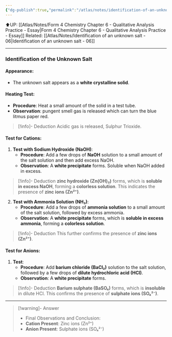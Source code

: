 ```yaml
---
{"dg-publish":true,"permalink":"/atlas/notes/identification-of-an-unknown-salt-05/"}
---
```


⬆UP: [[Atlas/Notes/Form 4 Chemistry Chapter 6 - Qualitative Analysis Practice - Essay\|Form 4 Chemistry Chapter 6 - Qualitative Analysis Practice - Essay]]
Related: [[Atlas/Notes/Identification of an unknown salt - 06\|Identification of an unknown salt - 06]]


---

### Identification of the Unknown Salt

#### Appearance:
- The unknown salt appears as a **white crystalline solid**.

#### Heating Test:
- **Procedure**: Heat a small amount of the solid in a test tube.
- **Observation**: pungent smell gas is released which can turn the blue litmus paper red.
> [!info]- Deduction
> Acidic gas is released, Sulphur Trioxide.

#### Test for Cations:
1. **Test with Sodium Hydroxide (NaOH)**:
   - **Procedure**: Add a few drops of **NaOH** solution to a small amount of the salt solution and then add excess NaOH.
   - **Observation**: A **white precipitate** forms. Soluble when NaOH added in excess.
> [!info]- Deduction
> **zinc hydroxide (Zn(OH)₂)** forms, which is **soluble in excess NaOH**, forming a **colorless solution**. This indicates the presence of **zinc ions (Zn²⁺)**.

2. **Test with Ammonia Solution (NH₃)**:
   - **Procedure**: Add a few drops of **ammonia solution** to a small amount of the salt solution, followed by excess ammonia.
   - **Observation**: A **white precipitate** forms, which is **soluble in excess ammonia**, forming a **colorless solution**. 
> [!info]- Deduction
> This further confirms the presence of **zinc ions (Zn²⁺)**.

#### Test for Anions:
1. **Test**:
   - **Procedure**: Add **barium chloride (BaCl₂)** solution to the salt solution, followed by a few drops of **dilute hydrochloric acid (HCl)**.
   - **Observation**: A **white precipitate** forms.
> [!info]- Deduction
> **Barium sulphate (BaSO₄)** forms, which is **insoluble** in dilute HCl. This confirms the presence of **sulphate ions (SO₄²⁻)**.


---

> [!warning]- Answer
> - Final Observations and Conclusion:
> - **Cation Present**: Zinc ions (Zn²⁺)
> - **Anion Present**: Sulphate ions (SO₄²⁻)